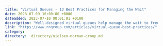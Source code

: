 ```yaml
---
title: "Virtual Queues - 13 Best Practices for Managing the Wait"
date: 2023-07-09 16:00:00 +0000
dateadded: 2023-07-10 00:01:01 +0100
description: "Well-designed virtual queues help manage the wait to free up users to do other things."
link: "https://www.nngroup.com/articles/virtual-queue-best-practices/"
category:
directory: _directory/nielsen-norman-group.md
---
```

